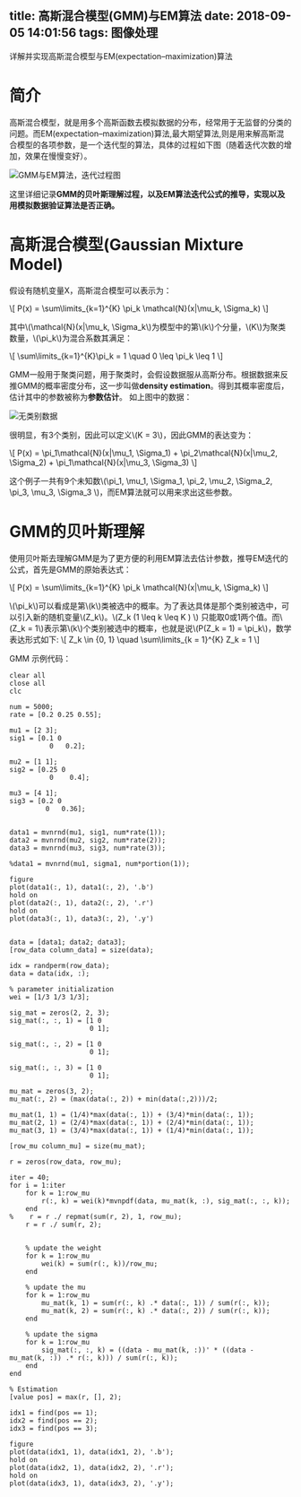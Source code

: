 title: 高斯混合模型(GMM)与EM算法
date: 2018-09-05 14:01:56
tags: 图像处理
---
详解并实现高斯混合模型与EM(expectation–maximization)算法
<!--more-->

<script type="text/javascript" src="http://cdn.mathjax.org/mathjax/latest/MathJax.js?config=TeX-AMS-MML_HTMLorMML"></script>

# 简介
高斯混合模型，就是用多个高斯函数去模拟数据的分布，经常用于无监督的分类的问题。而EM(expectation–maximization)算法,最大期望算法,则是用来解高斯混合模型的各项参数，是一个迭代型的算法，具体的过程如下图（随着迭代次数的增加，效果在慢慢变好）。

![GMM与EM算法，迭代过程图](https://image.ibb.co/kdoswp/exp1.png)

这里详细记录**GMM的贝叶斯理解过程，以及EM算法迭代公式的推导，实现以及用模拟数据验证算法是否正确。**


# 高斯混合模型(Gaussian Mixture Model)
假设有随机变量X，高斯混合模型可以表示为：

\\[
P(x) = \sum\limits_{k=1}^{K} \pi_k \mathcal{N}(x|\mu_k, \Sigma_k)
\\]

其中\\(\mathcal{N}(x|\mu_k, \Sigma_k\\)为模型中的第\\(k\\)个分量，\\(K\\)为聚类数量，\\(\pi_k\\)为混合系数其满足：

\\[
\sum\limits_{k=1}^{K}\pi_k = 1 \quad 0 \leq \pi_k \leq 1
\\]

GMM一般用于聚类问题，用于聚类时，会假设数据服从高斯分布。根据数据来反推GMM的概率密度分布，这一步叫做**density estimation**。得到其概率密度后，估计其中的参数被称为**参数估计**。
如上图中的数据：

![无类别数据](https://image.ibb.co/eZZbNU/exp2.png)

很明显，有3个类别，因此可以定义\\(K = 3\\)，因此GMM的表达变为：

\\[
P(x) = \pi_1\mathcal{N}(x|\mu_1, \Sigma_1) + \pi_2\mathcal{N}(x|\mu_2, \Sigma_2) + \pi_1\mathcal{N}(x|\mu_3, \Sigma_3)
\\]

这个例子一共有9个未知数\\(\pi_1, \mu_1, \Sigma_1, \pi_2, \mu_2, \Sigma_2, \pi_3, \mu_3, \Sigma_3 \\)，而EM算法就可以用来求出这些参数。


# GMM的贝叶斯理解
使用贝叶斯去理解GMM是为了更方便的利用EM算法去估计参数，推导EM迭代的公式，首先是GMM的原始表达式：

\\[
P(x) = \sum\limits_{k=1}^{K} \pi_k \mathcal{N}(x|\mu_k, \Sigma_k)
\\]

\\(\pi_k\\)可以看成是第\\(k\\)类被选中的概率。为了表达具体是那个类别被选中，可以引入新的随机变量\\(Z_k\\)。\\(Z_k \(1 \leq k \leq K \) \\)
只能取0或1两个值。而\\(Z_k = 1\\)表示第\\(k\\)个类别被选中的概率，也就是说\\(P(Z_k = 1) = \pi_k\\)，数学表达形式如下:
\\[
Z_k \in \{0, 1\} \quad \sum\limits_{k = 1}^{K} Z_k = 1
\\]





GMM 示例代码：

    clear all
    close all
    clc

    num = 5000;
    rate = [0.2 0.25 0.55];

    mu1 = [2 3];
    sig1 = [0.1 0 
              0   0.2];

    mu2 = [1 1];
    sig2 = [0.25 0
              0    0.4];

    mu3 = [4 1];
    sig3 = [0.2 0
             0   0.36];


    data1 = mvnrnd(mu1, sig1, num*rate(1));
    data2 = mvnrnd(mu2, sig2, num*rate(2));
    data3 = mvnrnd(mu3, sig3, num*rate(3));

    %data1 = mvnrnd(mu1, sigma1, num*portion(1));

    figure
    plot(data1(:, 1), data1(:, 2), '.b')
    hold on
    plot(data2(:, 1), data2(:, 2), '.r')
    hold on
    plot(data3(:, 1), data3(:, 2), '.y')


    data = [data1; data2; data3];
    [row_data column_data] = size(data);

    idx = randperm(row_data);
    data = data(idx, :);

    % parameter initialization
    wei = [1/3 1/3 1/3];

    sig_mat = zeros(2, 2, 3);
    sig_mat(:, :, 1) = [1 0
                        0 1];

    sig_mat(:, :, 2) = [1 0
                        0 1];

    sig_mat(:, :, 3) = [1 0
                        0 1];

    mu_mat = zeros(3, 2);
    mu_mat(:, 2) = (max(data(:, 2)) + min(data(:,2)))/2;

    mu_mat(1, 1) = (1/4)*max(data(:, 1)) + (3/4)*min(data(:, 1));
    mu_mat(2, 1) = (2/4)*max(data(:, 1)) + (2/4)*min(data(:, 1));
    mu_mat(3, 1) = (3/4)*max(data(:, 1)) + (1/4)*min(data(:, 1));

    [row_mu column_mu] = size(mu_mat);

    r = zeros(row_data, row_mu);

    iter = 40;
    for i = 1:iter
        for k = 1:row_mu
            r(:, k) = wei(k)*mvnpdf(data, mu_mat(k, :), sig_mat(:, :, k));
        end
    %    r = r ./ repmat(sum(r, 2), 1, row_mu);
        r = r ./ sum(r, 2);


        % update the weight
        for k = 1:row_mu
            wei(k) = sum(r(:, k))/row_mu;
        end

        % update the mu
        for k = 1:row_mu
            mu_mat(k, 1) = sum(r(:, k) .* data(:, 1)) / sum(r(:, k));
            mu_mat(k, 2) = sum(r(:, k) .* data(:, 2)) / sum(r(:, k));
        end

        % update the sigma
        for k = 1:row_mu
            sig_mat(:, :, k) = ((data - mu_mat(k, :))' * ((data - mu_mat(k, :)) .* r(:, k))) / sum(r(:, k));
        end
    end

    % Estimation
    [value pos] = max(r, [], 2);

    idx1 = find(pos == 1);
    idx2 = find(pos == 2);
    idx3 = find(pos == 3);

    figure
    plot(data(idx1, 1), data(idx1, 2), '.b');
    hold on
    plot(data(idx2, 1), data(idx2, 2), '.r');
    hold on
    plot(data(idx3, 1), data(idx3, 2), '.y');
